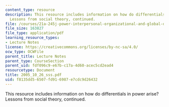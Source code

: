 ```yaml
---
content_type: resource
description: This resource includes information on how do differentials in power arise?
  Lessons from social theory, continued.
file: /courses/21a-245j-power-interpersonal-organizational-and-global-dimensions-fall-2005/f8135dd56507fd916987e7cdc9d26432_2005_10_26_sss.pdf
file_size: 163827
file_type: application/pdf
learning_resource_types:
- Lecture Notes
license: https://creativecommons.org/licenses/by-nc-sa/4.0/
ocw_type: OCWFile
parent_title: Lecture Notes
parent_type: CourseSection
parent_uid: fdf096c9-e67b-c17a-4d60-acec5cd2ead4
resourcetype: Document
title: 2005_10_26_sss.pdf
uid: f8135dd5-6507-fd91-6987-e7cdc9d26432
---
```

This resource includes information on how do differentials in power arise? Lessons from social theory, continued.